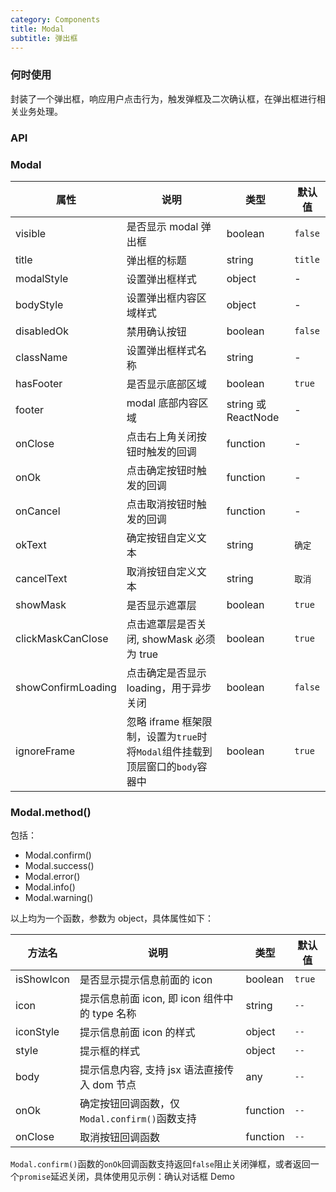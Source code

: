 ```yaml
---
category: Components
title: Modal
subtitle: 弹出框
---
```


### 何时使用

封装了一个弹出框，响应用户点击行为，触发弹框及二次确认框，在弹出框进行相关业务处理。

### API

### Modal

| 属性               | 说明                                                                          | 类型                | 默认值  |
| ------------------ | ----------------------------------------------------------------------------- | ------------------- | ------- |
| visible            | 是否显示 modal 弹出框                                                         | boolean             | `false` |
| title              | 弹出框的标题                                                                  | string              | `title` |
| modalStyle         | 设置弹出框样式                                                                | object              | -       |
| bodyStyle          | 设置弹出框内容区域样式                                                        | object              | -       |
| disabledOk         | 禁用确认按钮                                                                  | boolean             | `false` |
| className          | 设置弹出框样式名称                                                            | string              | -       |
| hasFooter          | 是否显示底部区域                                                              | boolean             | `true`  |
| footer             | modal 底部内容区域                                                            | string 或 ReactNode | -       |
| onClose            | 点击右上角关闭按钮时触发的回调                                                | function            | -       |
| onOk               | 点击确定按钮时触发的回调                                                      | function            | -       |
| onCancel           | 点击取消按钮时触发的回调                                                      | function            | -       |
| okText             | 确定按钮自定义文本                                                            | string              | `确定`  |
| cancelText         | 取消按钮自定义文本                                                            | string              | `取消`  |
| showMask           | 是否显示遮罩层                                                                | boolean             | `true`  |
| clickMaskCanClose  | 点击遮罩层是否关闭, showMask 必须为 true                                      | boolean             | `true`  |
| showConfirmLoading | 点击确定是否显示 loading，用于异步关闭                                        | boolean             | `false` |
| ignoreFrame        | 忽略 iframe 框架限制，设置为`true`时将`Modal`组件挂载到顶层窗口的`body`容器中 | boolean             | `true`  |

### Modal.method()

包括：

-   Modal.confirm()
-   Modal.success()
-   Modal.error()
-   Modal.info()
-   Modal.warning()

以上均为一个函数，参数为 object，具体属性如下：

| 方法名     | 说明                                          | 类型     | 默认值 |
| ---------- | --------------------------------------------- | -------- | ------ |
| isShowIcon | 是否显示提示信息前面的 icon                   | boolean  | `true` |
| icon       | 提示信息前面 icon, 即 icon 组件中的 type 名称 | string   | `--`   |
| iconStyle  | 提示信息前面 icon 的样式                      | object   | `--`   |
| style      | 提示框的样式                                  | object   | `--`   |
| body       | 提示信息内容, 支持 jsx 语法直接传入 dom 节点  | any      | `--`   |
| onOk       | 确定按钮回调函数，仅`Modal.confirm()`函数支持 | function | `--`   |
| onClose    | 取消按钮回调函数                              | function | `--`   |

`Modal.confirm()`函数的`onOk`回调函数支持返回`false`阻止关闭弹框，或者返回一个`promise`延迟关闭，具体使用见示例：确认对话框 Demo
